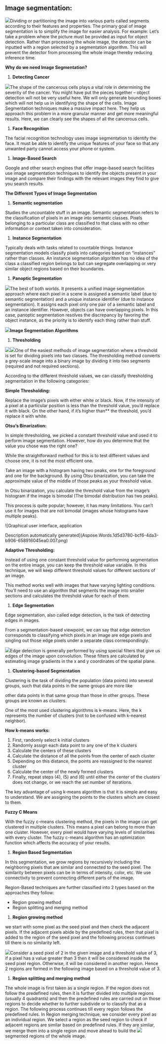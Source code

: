 ﻿## Image segmentation: 

![](Aspose.Words.1d5d3780-bcf6-4da3-b906-658916045ea0.001.png)Dividing or partitioning the image into various parts called segments according to their features and properties. The primary goal of image segmentation is to simplify the image for easier analysis. For example: Let’s take a problem where the picture must be provided as input for object detection. Rather than processing the whole image, the detector can be inputted with a region selected by a segmentation algorithm. This will prevent the detector from processing the whole image thereby reducing inference time.

**Why do we need Image Segmentation?**

1. **Detecting Cancer** 

![](Aspose.Words.1d5d3780-bcf6-4da3-b906-658916045ea0.002.jpeg)The shape of the cancerous cells plays a vital role in determining the severity of the cancer. You might have put the pieces together – object detection will not be very useful here. We will only generate bounding boxes which will not help us in identifying the shape of the cells. Image Segmentation techniques make a massive impact here. They help us approach this problem in a more granular manner and get more meaningful results. Here, we can clearly see the shapes of all the cancerous cells.

1. **Face Recognition**

The facial recognition technology uses image segmentation to identify the face. It must be able to identify the unique features of your face so that any unwanted party cannot access your phone or system.

1. **Image-Based Search**

Google and other search engines that offer image-based search facilities use image segmentation techniques to identify the objects present in your image and compare their findings with the relevant images they find to give you search results.


**The Different Types of Image Segmentation**

1. **Semantic segmentation** 

Studies the uncountable stuff in an image. Semantic segmentation refers to the classification of pixels in an image into semantic classes. Pixels belonging to a particular class are classified to that class with no other information or context taken into consideration.

1. **Instance Segmentation**

Typically deals with tasks related to countable things. Instance segmentation models classify pixels into categories based on “instances” rather than classes. An instance segmentation algorithm has no idea of the class a classified region belongs to but can segregate overlapping or very similar object regions based on their boundaries.

1. **Panoptic Segmentation**

![](Aspose.Words.1d5d3780-bcf6-4da3-b906-658916045ea0.003.png)The best of both worlds. It presents a unified image segmentation approach where each pixel in a scene is assigned a semantic label (due to semantic segmentation) and a unique instance identifier (due to instance segmentation). It assigns each pixel only one pair of a semantic label and an instance identifier. However, objects can have overlapping pixels. In this case, panoptic segmentation resolves the discrepancy by favoring the object instance, as the priority is to identify each thing rather than stuff.



![](Aspose.Words.1d5d3780-bcf6-4da3-b906-658916045ea0.004.png)**Image Segmentation Algorithms**

1. **Thresholding**

![](Aspose.Words.1d5d3780-bcf6-4da3-b906-658916045ea0.005.jpeg)![](Aspose.Words.1d5d3780-bcf6-4da3-b906-658916045ea0.006.jpeg)One of the easiest methods of image segmentation where a threshold is set for dividing pixels into two classes. The thresholding method converts a grey-scale image into a binary image by dividing it into two segments (required and not required sections).

According to the different threshold values, we can classify thresholding segmentation in the following categories:

**Simple Thresholding:**

Replace the image’s pixels with either white or black. Now, if the intensity of a pixel at a particular position is less than the threshold value, you’d replace it with black. On the other hand, if it’s higher than** the threshold, you’d replace it with white.



**Otsu’s Binarization:**

In simple thresholding, we picked a constant threshold value and used it to perform image segmentation. However, how do you determine that the value you chose was the right one? 

While the straightforward method for this is to test different values and choose one, it is not the most efficient one. 

Take an image with a histogram having two peaks, one for the foreground and one for the background. By using Otsu binarization, you can take the approximate value of the middle of those peaks as your threshold value. 

In Otsu binarization, you calculate the threshold value from the image’s histogram if the image is bimodal (The bimodal distribution has two peaks). 

This process is quite popular; however, it has many limitations. You can’t use it for images that are not bimodal (images whose histograms have multiple peaks).

![Graphical user interface, application

Description automatically generated](Aspose.Words.1d5d3780-bcf6-4da3-b906-658916045ea0.007.png)

**Adaptive Thresholding:**

Instead of using one constant threshold value for performing segmentation on the entire image, you can keep the threshold value variable. In this technique, we will keep different threshold values for different sections of an image. 

This method works well with images that have varying lighting conditions. You’ll need to use an algorithm that segments the image into smaller sections and calculates the threshold value for each of them.

1. **Edge Segmentation**

Edge segmentation, also called edge detection, is the task of detecting edges in images. 

From a segmentation-based viewpoint, we can say that edge detection corresponds to classifying which pixels in an image are edge pixels and singling out those edge pixels under a separate class correspondingly. 

![](Aspose.Words.1d5d3780-bcf6-4da3-b906-658916045ea0.008.jpeg)Edge detection is generally performed by using special filters that give us edges of the image upon convolution. These filters are calculated by estimating image gradients in the x and y coordinates of the spatial plane.


1. **Clustering-based Segmentation**

Clustering is the task of dividing the population (data points) into several groups, such that data points in the same groups are more like 

other data points in that same group than those in other groups. These groups are known as clusters.

One of the most used clustering algorithms is k-means. Here, the k represents the number of clusters (not to be confused with k-nearest neighbor). 

**How k-means works:**

1. First, randomly select k initial clusters
1. Randomly assign each data point to any one of the k clusters
1. Calculate the centers of these clusters
1. Calculate the distance of all the points from the center of each cluster
1. Depending on this distance, the points are reassigned to the nearest cluster
1. Calculate the center of the newly formed clusters
1. Finally, repeat steps (4), (5) and (6) until either the center of the clusters does not change, or we reach the set number of iterations.

The key advantage of using k-means algorithm is that it is simple and easy to understand. We are assigning the points to the clusters which are closest to them.

**Fuzzy C Means**

With the fuzzy c-means clustering method, the pixels in the image can get clustered in multiple clusters. This means a pixel can belong to more than one cluster. However, every pixel would have varying levels of similarities with every cluster. The fuzzy c-means algorithm has an optimization function which affects the accuracy of your results.

1. **Region Based Segmentation**

In this segmentation, we grow regions by recursively including the neighboring pixels that are similar and connected to the seed pixel. The similarity between pixels can be in terms of intensity, color, etc. We use connectivity to prevent connecting different parts of the image.

Region-Based techniques are further classified into 2 types based on the approaches they follow:

- Region growing method
- <a name="_hlk112332241"></a>Region splitting and merging method

1. **Region growing method** 

we start with some pixel as the seed pixel and then check the adjacent pixels. If the adjacent pixels abide by the predefined rules, then that pixel is added to the region of the seed pixel and the following process continues till there is no similarity left. 

![](Aspose.Words.1d5d3780-bcf6-4da3-b906-658916045ea0.009.jpeg)Consider a seed pixel of 2 in the given image and a threshold value of 3, if a pixel has a value greater than 3 then it will be considered inside the seed pixel region. Otherwise, it will be considered in another region. Hence 2 regions are formed in the following image based on a threshold value of 3.

1. **Region splitting and merging method**

The whole image is first taken as a single region. If the region does not follow the predefined rules, then it is further divided into multiple regions (usually 4 quadrants) and then the predefined rules are carried out on those regions to decide whether to further subdivide or to classify that as a region. The following process continues till every region follows the predefined rules. In Region merging technique, we consider every pixel as an individual region. We select a region as the seed region to check if adjacent regions are similar based on predefined rules. If they are similar, we merge them into a single region and move ahead to build the ![](Aspose.Words.1d5d3780-bcf6-4da3-b906-658916045ea0.010.jpeg)segmented regions of the whole image.

